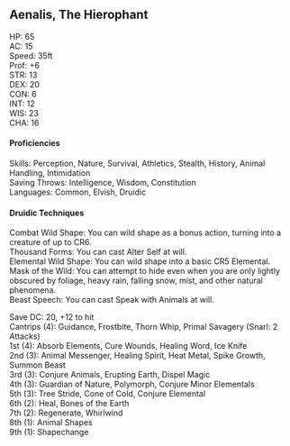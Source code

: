 ## Aenalis, The Hierophant 

HP: 65 \
AC: 15 \
Speed: 35ft \
Prof: +6 \
STR: 13 \
DEX: 20 \
CON: 6 \
INT: 12 \
WIS: 23 \
CHA: 16

#### Proficiencies
Skills: Perception, Nature, Survival, Athletics, Stealth, History, Animal Handling, Intimidation \
Saving Throws: Intelligence, Wisdom, Constitution \
Languages: Common, Elvish, Druidic 

#### Druidic Techniques
Combat Wild Shape: You can wild shape as a bonus action, turning into a creature of up to CR6. \
Thousand Forms: You can cast Alter Self at will. \
Elemental Wild Shape: You can wild shape into a basic CR5 Elemental. \
Mask of the Wild: You can attempt to hide even when you are only lightly obscured by foliage, heavy rain, falling snow, mist, and other natural phenomena. \
Beast Speech: You can cast Speak with Animals at will.

Save DC: 20, +12 to hit \
Cantrips (4): Guidance, Frostbite, Thorn Whip, Primal Savagery (Snarl: 2 Attacks) \
1st (4): Absorb Elements, Cure Wounds, Healing Word, Ice Knife \
2nd (3): Animal Messenger, Healing Spirit, Heat Metal, Spike Growth, Summon Beast \
3rd (3): Conjure Animals, Erupting Earth, Dispel Magic \
4th (3): Guardian of Nature, Polymorph, Conjure Minor Elementals \
5th (3): Tree Stride, Cone of Cold, Conjure Elemental \
6th (2): Heal, Bones of the Earth \
7th (2): Regenerate, Whirlwind \
8th (1): Animal Shapes \
9th (1): Shapechange
